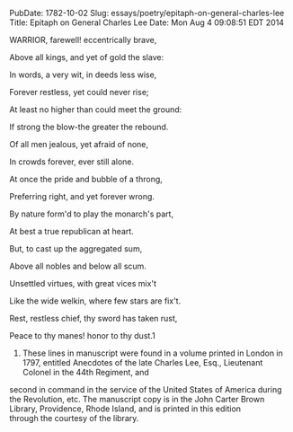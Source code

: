 PubDate: 1782-10-02
Slug: essays/poetry/epitaph-on-general-charles-lee
Title: Epitaph on General Charles Lee
Date: Mon Aug  4 09:08:51 EDT 2014

   WARRIOR, farewell! eccentrically brave,                                  
                                                                            
   Above all kings, and yet of gold the slave:                              
                                                                            
   In words, a very wit, in deeds less wise,                                
                                                                            
   Forever restless, yet could never rise;                                  
                                                                            
   At least no higher than could meet the ground:                           
                                                                            
   If strong the blow-the greater the rebound.                              
                                                                            
   Of all men jealous, yet afraid of none,                                  
                                                                            
   In crowds forever, ever still alone.                                     
                                                                            
   At once the pride and bubble of a throng,                                
                                                                            
                                                                            
                                                                            
   Preferring right, and yet forever wrong.                                 
                                                                            
   By nature form'd to play the monarch's part,                             
                                                                            
   At best a true republican at heart.                                      
                                                                            
   But, to cast up the aggregated sum,                                      
                                                                            
   Above all nobles and below all scum.                                     
                                                                            
   Unsettled virtues, with great vices mix't                                
                                                                            
   Like the wide welkin, where few stars are fix't.                         
                                                                            
   Rest, restless chief, thy sword has taken rust,                          
                                                                            
   Peace to thy manes! honor to thy dust.1                                  
                                                                            
                                                                            
                                                                            
                                                                            
                                                                            
   1. These lines in manuscript were found in a volume printed in London in 
   1797, entitled Anecdotes of the late Charles Lee, Esq., Lieutenant       
   Colonel in the 44th Regiment, and                                        
                                                                            
   second in command in the service of the United States of America during  
   the Revolution, etc. The manuscript copy is in the John Carter Brown     
   Library, Providence, Rhode Island, and is printed in this edition        
   through the courtesy of the library.                                     
                                                                              

    
